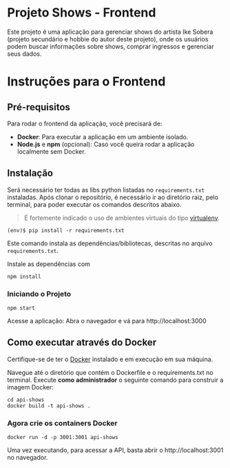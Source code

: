 # Projeto Shows - Frontend

Este projeto é uma aplicação para gerenciar shows do artista Ike Sobera (projeto secundário e hobbie do autor deste projeto), onde os usuários podem buscar informações sobre shows, comprar ingressos e gerenciar seus dados.

# Instruções para o Frontend

## Pré-requisitos

Para rodar o frontend da aplicação, você precisará de:

- **Docker**: Para executar a aplicação em um ambiente isolado.
- **Node.js** e **npm** (opcional): Caso você queira rodar a aplicação localmente sem Docker.

## Instalação


Será necessário ter todas as libs python listadas no `requirements.txt` instaladas.
Após clonar o repositório, é necessário ir ao diretório raiz, pelo terminal, para poder executar os comandos descritos abaixo.

> É fortemente indicado o uso de ambientes virtuais do tipo [virtualenv](https://virtualenv.pypa.io/en/latest/installation.html).

```
(env)$ pip install -r requirements.txt
```

Este comando instala as dependências/bibliotecas, descritas no arquivo `requirements.txt`.

Instale as dependências com
```
npm install
```



### Iniciando o Projeto

```
npm start
```
Acesse a aplicação: Abra o navegador e vá para http://localhost:3000


## Como executar através do Docker

Certifique-se de ter o [Docker](https://docs.docker.com/engine/install/) instalado e em execução em sua máquina.

Navegue até o diretório que contém o Dockerfile e o requirements.txt no terminal.
Execute **como administrador** o seguinte comando para construir a imagem Docker:

```
cd api-shows
docker build -t api-shows .
```
### Agora crie os containers Docker

```
docker run -d -p 3001:3001 api-shows
```

Uma vez executando, para acessar a API, basta abrir o http://localhost:3001 no navegador.